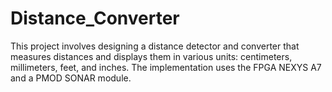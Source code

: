 # Distance_Converter
This project involves designing a distance detector and converter that measures distances and displays them in various units: centimeters, millimeters, feet, and inches. The implementation uses the FPGA NEXYS A7 and a PMOD SONAR module.
